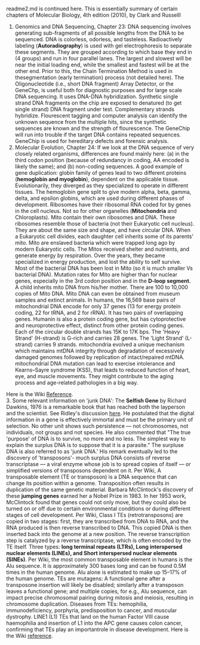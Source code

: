 readme2.md is continued here. This is essentially summary of certain chapters of Molecular Biology, 4th edition (2010), by Clark and Russelll
1. Genomics and DNA Sequencing, Chapter 23: DNA sequencing involves generating sub-fragments of all possible lengths from the DNA to be sequenced. DNA is colorless, odorless, and tasteless. Radioactively labeling (**Autoradiography**) is used with gel electrophoresis to separate these segments. They are grouped according to which base they end in (4 groups) and run in four parallel lanes. The largest and slowest will be near the initial loading end, while the smallest and fastest will be at the other end. Prior to this, the Chain Termination Method is used in thesegmentation (early termination) process (not detailed here). The Oligonucleotide (i.e., short DNA fragment) Array Detector, or the GeneChp, is useful both for diagnostic purposes and for large scale DNA sequencing. It uses DNA-DNA hybridization. Synthetic single strand DNA fragments on the chip are exposed to denatured (to get single strand) DNA fragment under test. Complementary strands hybridize. Flourescent tagging and computer analysis can identify the unknown sequence from the multiple hits, since the synthetic sequences are known and the strength of flourescence. The GeneChip will run into trouble if the target DNA contains repeated sequences. GeneChip is used for hereditary defects and forensic analysis.
2. Molecular Evolution, Chapter 24: If we look at the DNA sequence of very closely related organisms, differences are found mainly here: (a) in the third codon position (because of redundancy in coding, AA encoded is likely the same); and (b) non-coding sequences. A good example of gene duplication: globin family of genes lead to two different proteins (**hemoglobin and myoglobin**), dependent on the applicable tissue. Evolutionarily, they diverged as they specialized to operate in different tissues. The hemoglobin gene split to give modern alpha, beta, gamma, delta, and epsilon globins, which are used during different phases of development. Ribosomes have their ribosomal RNA coded for by genes in the cell nucleus. Not so for other organelles (**Mitochondria** and Chloroplasts). Mito contain their own ribosomes and DNA. These ribosomes resemble those of bacteria (not their Eukaryotic cell nucleus). They are about the same size and shape, and have circular DNA. When a Eukaryotic cell divides, each daughter cell inherits some of its parents' mito. Mito are enslaved bacteria which were trapped long ago by modern Eukaryotic cells. The Mitos received shelter and nutrients, and generate energy by respiration. Over the years, they became specialized in energy production, and lost the ability to self survive. Most of the bacterial DNA has been lost in Mito (so it is much smaller Vs bacterial DNA). Mutation rates for Mito are higher than for nuclear genes, especially in the 3rd codon position and in the **D-loop segment**. A child inherits mito DNA from his/her mother. There are 100 to 10,000 copies of Mito DNA. Mito DNA can even be obtained from museum samples and extinct animals. In humans, the 16,569 base pairs of mitochondrial DNA encode for only 37 genes (13 for energy protein coding, 22 for tRNA, and 2 for rRNA). It has two pairs of overlapping genes.  Humanin is also a protein coding gene, but has cytoprotective and neuroprotective effect, distinct from other protein coding genes. Each of the circular double strands has 15K to 17K bps. The 'Heavy Strand' (H-strand) is G-rich and carries 28 genes. The 'Light Strand' (L-strand) carries 9 strands.  mitochondria evolved a unique mechanism which maintains mtDNA integrity through degradation of excessively damaged genomes followed by replication of intact/repaired mtDNA.  mitochondrial DNA mutation can lead to  exercise intolerance and Kearns–Sayre syndrome (KSS), that leads to reduced function of heart, eye, and muscle movements. They might contribute to the aging process and age-related pathologies in a big way. 

Here is the Wiki [Reference](https://en.wikipedia.org/wiki/Mitochondrial_DNA).  
3. Some relevant information on 'junk DNA': The **Selfish Gene** by Richard Dawkins, 1976 is a remarkable book that has reached both the layperson and the scientist. See Ridley's discussion [here](https://www.nature.com/articles/529462a). He postulated that  the digital information in a gene is effectively immortal and must be the primary unit of selection.  No other unit shows such persistence — not chromosomes, not individuals, not groups and not species. He also commented that "The true 'purpose' of DNA is to survive, no more and no less. The simplest way to explain the surplus DNA is to suppose that it is a parasite.”  The surpluse DNA is also referred to as 'junk DNA.' His remark eventually led to the discovery of 'transposons'- much surplus DNA consists of reverse transcriptase — a viral enzyme whose job is to spread copies of itself — or simplified versions of transposons dependent on it. Per Wiki, A transposable element (TE or transposon) is a DNA sequence that can change its position within a genome.  Transposition often results in duplication of the same genetic material. Barbara McClintock's discovery of these **jumping genes** earned her a Nobel Prize in 1983. In her 1953 work, McClintock found that genes could not only move, but they could also be turned on or off due to certain environmental 
conditions or during different stages of cell development. Per Wiki, Class I TEs (retrotransposons) are copied in two stages: first, they are transcribed from DNA to RNA, and the RNA produced is then reverse transcribed to DNA. This copied DNA is then inserted back into the genome at a new position. The reverse transcription step is catalyzed by a reverse transcriptase, which is often encoded by the TE itself. Three types: **long terminal repeats (LTRs), Long interspersed nuclear elements (LINEs), and Short interspersed nuclear elements (SINEs)**. Per Wiki, the most common transposable element in humans is the Alu sequence. It is approximately 300 bases long and can be found 0.5M times in the human genome. Alu alone is estimated to make up 15–17% of the human genome. TEs are mutagens: A functional gene after a transposone insertion will likely be disabled; similarly after a transposon leaves a functional gene; and multiple copies, for e.g., Alu sequence, can impact precise chromosomal pairing during mitosis and meiosis, resulting in chromosome duplication. Diseases from TEs: hemophilia, immunodeficiency, porphyria, predisposition to cancer, and muscular dystrophy. LINE1 (L1) TEs that land on the human Factor VIII cause haemophilia and insertion of L1 into the APC gene causes colon cancer, confirming that TEs play an importantrole in disease development. Here is the Wiki [reference](https://en.wikipedia.org/wiki/Transposable_element). 
